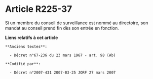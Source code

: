 # Article R225-37

Si un membre du conseil de surveillance est nommé au directoire, son mandat au conseil prend fin dès son entrée en fonction.

**Liens relatifs à cet article**

	**Anciens textes**:

	  - Décret n°67-236 du 23 mars 1967 - art. 98 (Ab)

	**Codifié par**:

	  - Décret n°2007-431 2007-03-25 JORF 27 mars 2007
